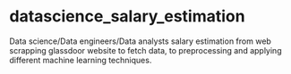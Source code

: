 # datascience_salary_estimation
Data science/Data engineers/Data analysts salary estimation from web scrapping glassdoor website to fetch data, to preprocessing and applying different machine learning techniques.
